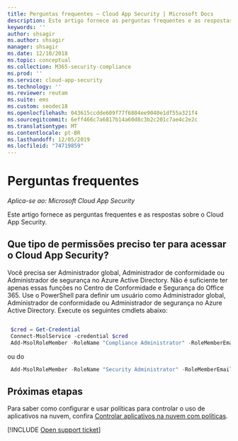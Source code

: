 ```yaml
---
title: Perguntas frequentes – Cloud App Security | Microsoft Docs
description: Este artigo fornece as perguntas frequentes e as respostas sobre o Cloud App Security.
keywords: ''
author: shsagir
ms.author: shsagir
manager: shsagir
ms.date: 12/10/2018
ms.topic: conceptual
ms.collection: M365-security-compliance
ms.prod: ''
ms.service: cloud-app-security
ms.technology: ''
ms.reviewer: reutam
ms.suite: ems
ms.custom: seodec18
ms.openlocfilehash: 043615ccdde609f77f6804ee9040e1df55a321f4
ms.sourcegitcommit: 6eff466c7a6817b14a60d8c3b2c201c7ae4c2e2c
ms.translationtype: MT
ms.contentlocale: pt-BR
ms.lasthandoff: 12/05/2019
ms.locfileid: "74719859"
---
```

# <a name="frequently-asked-questions"></a>Perguntas frequentes

*Aplica-se ao: Microsoft Cloud App Security*

Este artigo fornece as perguntas frequentes e as respostas sobre o Cloud App Security.

## <a name="what-kind-of-permissions-do-i-need-to-access-cloud-app-security"></a>Que tipo de permissões preciso ter para acessar o Cloud App Security?

Você precisa ser Administrador global, Administrador de conformidade ou Administrador de segurança no Azure Active Directory. Não é suficiente ter apenas essas funções no Centro de Conformidade e Segurança do Office 365. Use o PowerShell para definir um usuário como Administrador global, Administrador de conformidade ou Administrador de segurança no Azure Active Directory. Execute os seguintes cmdlets abaixo:

```powershell

 $cred = Get-Credential
 Connect-MsolService -credential $cred
 Add-MsolRoleMember -RoleName "Compliance Administrator" -RoleMemberEmailAddress "XX@XX.XX"
```

 ou do

```powershell
 Add-MsolRoleMember -RoleName "Security Administrator" -RoleMemberEmailAddress “XX@XX.XX”
```

## <a name="next-steps"></a>Próximas etapas

Para saber como configurar e usar políticas para controlar o uso de aplicativos na nuvem, confira [Controlar aplicativos na nuvem com políticas](control-cloud-apps-with-policies.md).

[!INCLUDE [Open support ticket](includes/support.md)]
